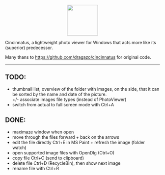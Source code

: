 <p align="center">
    <img src="PhotoViewer2/column 2.ico" width="100">
</p>

Cincinnatus, a lightweight photo viewer for Windows that acts more like its (superior) predecessor.

Many thans to https://github.com/dragazo/cincinnatus for original code. 

--------------------------------------------------
 TODO:
--------------------------------------------------
- thumbnail list, overview of the folder with images, on the side,
  that it can be sorted by the name and date of the picture.  
+/- associate images file types (instead of PhotoViewer)
- switch from actual to full screen mode with Ctrl+A

 DONE:	
--------------------------------------------------
+ maximaze window when open
+ move through the files forward + back on the arrows
+ edit the file directly Ctrl+E in MS Paint + refresh the image (folder watch)
+ open supported image files with OpenDlg (Ctrl+O)
+ copy file Ctrl+C (send to clipboard)
+ delete file Ctrl+D (RecycleBin), then show next image
+ rename file with Ctrl+R





